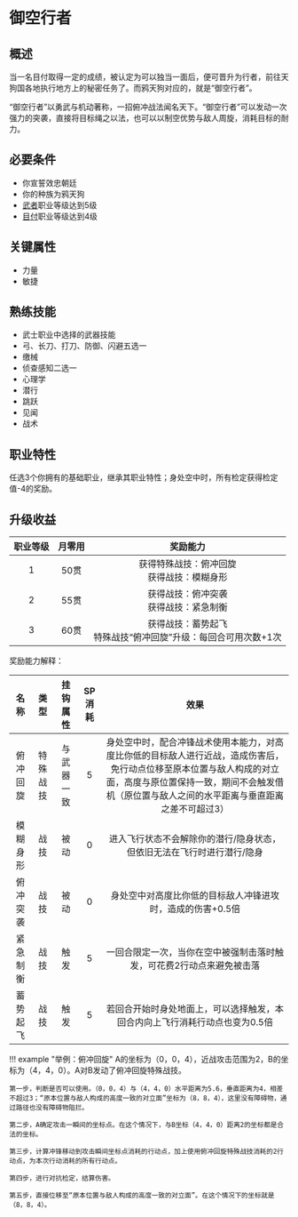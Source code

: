 # 御空行者

## 概述

当一名目付取得一定的成绩，被认定为可以独当一面后，便可晋升为行者，前往天狗国各地执行地方上的秘密任务了。而鸦天狗对应的，就是“御空行者”。

“御空行者”以勇武与机动著称，一招俯冲战法闻名天下。“御空行者”可以发动一次强力的突袭，直接将目标绳之以法，也可以以制空优势与敌人周旋，消耗目标的耐力。

## 必要条件

* 你宣誓效忠朝廷
* 你的种族为鸦天狗
* <a href="../../../basicJob/Warrior" target="_blank">武者</a>职业等级达到5级
* <a href="../metsuke" target="_blank">目付</a>职业等级达到4级

## 关键属性

* 力量
* 敏捷

## 熟练技能

* 武士职业中选择的武器技能
* 弓、长刀、打刀、防御、闪避五选一
* 缴械
* 侦查感知二选一
* 心理学
* 潜行
* 跳跃
* 见闻
* 战术
  
## 职业特性

任选3个你拥有的基础职业，继承其职业特性；身处空中时，所有检定获得检定值-4的奖励。

## 升级收益

职业等级|月零用|奖励能力
:--:|:--:|:--:
1|50贯|获得特殊战技：俯冲回旋<br>获得战技：模糊身形
2|55贯|获得战技：俯冲突袭<br>获得战技：紧急制衡
3|60贯|获得战技：蓄势起飞<br>特殊战技“俯冲回旋”升级：每回合可用次数+1次

奖励能力解释：

名称|类型|挂钩属性|SP消耗|效果
:--:|:--:|:--:|:--:|:--:
俯冲回旋|特殊战技|与武器一致|5|身处空中时，配合冲锋战术使用本能力，对高度比你低的目标敌人进行近战，造成伤害后，免行动点位移至原本位置与敌人构成的对立面，高度与原位置保持一致，期间不会触发借机（原位置与敌人之间的水平距离与垂直距离之差不可超过3）
模糊身形|战技|被动|0|进入飞行状态不会解除你的潜行/隐身状态，但依旧无法在飞行时进行潜行/隐身
俯冲突袭|战技|被动|0|身处空中对高度比你低的目标敌人冲锋进攻时，造成的伤害+0.5倍
紧急制衡|战技|触发|5|一回合限定一次，当你在空中被强制击落时触发，可花费2行动点来避免被击落
蓄势起飞|战技|触发|5|若回合开始时身处地面上，可以选择触发，本回合内向上飞行消耗行动点也变为0.5倍

!!! example "举例：俯冲回旋"
    A的坐标为（0，0，4），近战攻击范围为2，B的坐标为（4，4，0）。A对B发动了俯冲回旋特殊战技。
    
    第一步，判断是否可以使用。（0，0，4）与（4，4，0）水平距离为5.6，垂直距离为4，相差不超过3；“原本位置与敌人构成的高度一致的对立面”坐标为（8，8，4），这里没有障碍物，通过路径也没有障碍物阻拦。

    第二步，A确定攻击一瞬间的坐标点。在这个情况下，与B坐标（4，4，0）距离2的坐标都是合法的坐标。

    第三步，计算冲锋移动到攻击瞬间坐标点消耗的行动点，加上使用俯冲回旋特殊战技消耗的2行动点，为本次行动消耗的所有行动点。

    第四步，进行对抗检定，结算伤害。

    第五步，直接位移至“原本位置与敌人构成的高度一致的对立面”。在这个情况下的坐标就是（8，8，4）。